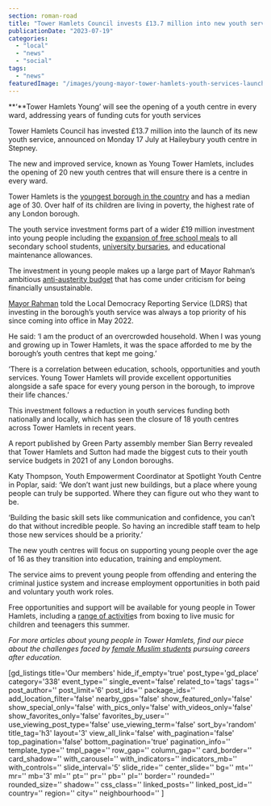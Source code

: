 ```yaml
---
section: roman-road
title: "Tower Hamlets Council invests £13.7 million into new youth service"
publicationDate: "2023-07-19"
categories: 
  - "local"
  - "news"
  - "social"
tags: 
  - "news"
featuredImage: "/images/young-mayor-tower-hamlets-youth-services-launch.jpg"
---
```


**‘**Tower Hamlets Young’ will see the opening of a youth centre in every ward, addressing years of funding cuts for youth services 

Tower Hamlets Council has invested £13.7 million into the launch of its new youth service, announced on Monday 17 July at Haileybury youth centre in Stepney. 

The new and improved service, known as Young Tower Hamlets, includes the opening of 20 new youth centres that will ensure there is a centre in every ward. 

Tower Hamlets is the [youngest borough in the country](https://romanroadlondon.com/tower-hamlets-youngest-population-uk-borough/) and has a median age of 30. Over half of its children are living in poverty, the highest rate of any London borough. 

The youth service investment forms part of a wider £19 million investment into young people including the [expansion of free school meals](https://romanroadlondon.com/free-school-meals-secondary-schools-tower-hamlets-first-borough/) to all secondary school students, [university bursaries](https://romanroadlondon.com/tower-hamlets-council-launches-mayor-university-bursary-award/), and educational maintenance allowances.  

The investment in young people makes up a large part of Mayor Rahman’s ambitious [anti-austerity budget](https://romanroadlondon.com/mayor-rahman-budget-2023-aspire/) that has come under criticism for being financially unsustainable. 

[Mayor Rahman](https://romanroadlondon.com/mayor-lutfur-rahman-tower-hamlets-interview/) told the Local Democracy Reporting Service (LDRS) that investing in the borough’s youth service was always a top priority of his since coming into office in May 2022. 

He said: ‘I am the product of an overcrowded household. When I was young and growing up in Tower Hamlets, it was the space afforded to me by the borough’s youth centres that kept me going.’

‘There is a correlation between education, schools, opportunities and youth services. Young Tower Hamlets will provide excellent opportunities alongside a safe space for every young person in the borough, to improve their life chances.’ 

This investment follows a reduction in youth services funding both nationally and locally, which has seen the closure of 18 youth centres across Tower Hamlets in recent years.

A report published by Green Party assembly member Sian Berry revealed that Tower Hamlets and Sutton had made the biggest cuts to their youth service budgets in 2021 of any London boroughs.  

Katy Thompson, Youth Empowerment Coordinator at Spotlight Youth Centre in Poplar, said: ‘We don’t want just new buildings, but a place where young people can truly be supported. Where they can figure out who they want to be.

‘Building the basic skill sets like communication and confidence, you can’t do that without incredible people. So having an incredible staff team to help those new services should be a priority.’

The new youth centres will focus on supporting young people over the age of 16 as they transition into education, training and employment. 

The service aims to prevent young people from offending and entering the criminal justice system and increase employment opportunities in both paid and voluntary youth work roles.

Free opportunities and support will be available for young people in Tower Hamlets, including a [range of activitie](https://www.towerhamlets.gov.uk/News_events/Events/Summer_events.aspx)s from boxing to live music for children and teenagers this summer. 

_For more articles about young people in Tower Hamlets, find our piece about the challenges faced by_ [_female Muslim students_](https://romanroadlondon.com/female-muslim-students-educational-empowerment-tower-hamlets-schools/) _pursuing careers after education._ 

\[gd\_listings title='Our members' hide\_if\_empty='true' post\_type='gd\_place' category='338' event\_type='' single\_event='false' related\_to='tags' tags='' post\_author='' post\_limit='6' post\_ids='' package\_ids='' add\_location\_filter='false' nearby\_gps='false' show\_featured\_only='false' show\_special\_only='false' with\_pics\_only='false' with\_videos\_only='false' show\_favorites\_only='false' favorites\_by\_user='' use\_viewing\_post\_type='false' use\_viewing\_term='false' sort\_by='random' title\_tag='h3' layout='3' view\_all\_link='false' with\_pagination='false' top\_pagination='false' bottom\_pagination='true' pagination\_info='' template\_type='' tmpl\_page='' row\_gap='' column\_gap='' card\_border='' card\_shadow='' with\_carousel='' with\_indicators='' indicators\_mb='' with\_controls='' slide\_interval='5' slide\_ride='' center\_slide='' bg='' mt='' mr='' mb='3' ml='' pt='' pr='' pb='' pl='' border='' rounded='' rounded\_size='' shadow='' css\_class='' linked\_posts='' linked\_post\_id='' country='' region='' city='' neighbourhood='' \]
